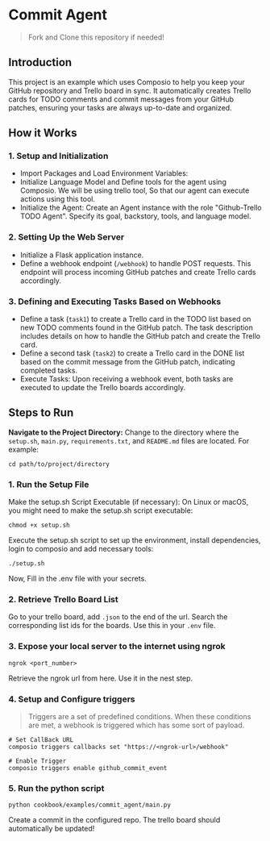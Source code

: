 # Commit Agent
> Fork and Clone this repository if needed!

## Introduction
This project is an example which uses Composio to help you keep your GitHub repository and Trello board in sync. 
It automatically creates Trello cards for TODO comments and commit messages from your GitHub patches, ensuring your tasks are always 
up-to-date and organized.
## How it Works
### 1. Setup and Initialization
* Import Packages and Load Environment Variables:
* Initialize Language Model and Define tools for the agent using Composio. We will be using trello tool, So that our agent can execute actions using this tool.
* Initialize the Agent: Create an Agent instance with the role "Github-Trello TODO Agent". Specify its goal, backstory, tools, and language model.
### 2. Setting Up the Web Server
* Initialize a Flask application instance.
* Define a webhook endpoint (`/webhook`) to handle POST requests. This endpoint will process incoming GitHub patches and create Trello cards accordingly.
### 3. Defining and Executing Tasks Based on Webhooks
* Define a task (`task1`) to create a Trello card in the TODO list based on new TODO comments found in the GitHub patch. The task description includes details on how to handle the GitHub patch and create the Trello card.
* Define a second task (`task2`) to create a Trello card in the DONE list based on the commit message from the GitHub patch, indicating completed tasks.
* Execute Tasks: Upon receiving a webhook event, both tasks are executed to update the Trello boards accordingly.
## Steps to Run
**Navigate to the Project Directory:**
Change to the directory where the `setup.sh`, `main.py`, `requirements.txt`, and `README.md` files are located. For example:
```shell
cd path/to/project/directory
```

### 1. Run the Setup File
Make the setup.sh Script Executable (if necessary):
On Linux or macOS, you might need to make the setup.sh script executable:
```shell
chmod +x setup.sh
```
Execute the setup.sh script to set up the environment, install dependencies, login to composio and 
add necessary tools:
```shell
./setup.sh
```
Now, Fill in the .env file with your secrets.
### 2. Retrieve Trello Board List
Go to your trello board, add `.json` to the end of the url. Search the corresponding list ids for the boards. Use this in your `.env` file.
### 3. Expose your local server to the internet using ngrok
```shell
ngrok <port_number>
```
Retrieve the ngrok url from here. Use it in the nest step.
### 4. Setup and Configure triggers
> Triggers are a set of predefined conditions. When these conditions are met, a webhook is triggered which has some sort of payload. 
```shell
# Set CallBack URL 
composio triggers callbacks set "https://<ngrok-url>/webhook"

# Enable Trigger
composio triggers enable github_commit_event
```
### 5. Run the python script
```shell
python cookbook/examples/commit_agent/main.py
```
Create a commit in the configured repo. The trello board should automatically be updated!
